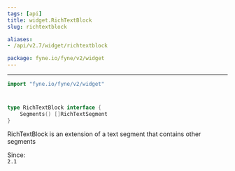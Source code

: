 ```yaml
---
tags: [api]
title: widget.RichTextBlock
slug: richtextblock

aliases:
- /api/v2.7/widget/richtextblock

package: fyne.io/fyne/v2/widget
---
```



---
```go
import "fyne.io/fyne/v2/widget"
```

#

###

```go
type RichTextBlock interface {
	Segments() []RichTextSegment
}
```

RichTextBlock is an extension of a text segment that contains other segments


<div class="since">Since: <code>
2.1</code></div>
